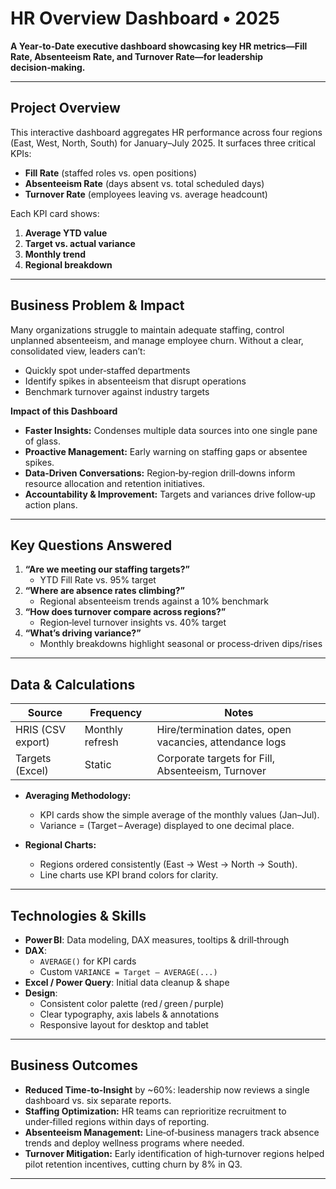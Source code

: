 # HR Overview Dashboard • 2025

**A Year‑to‑Date executive dashboard showcasing key HR metrics—Fill Rate, Absenteeism Rate, and Turnover Rate—for leadership decision‑making.**

---

## Project Overview

This interactive dashboard aggregates HR performance across four regions (East, West, North, South) for January–July 2025. It surfaces three critical KPIs:

- **Fill Rate** (staffed roles vs. open positions)  
- **Absenteeism Rate** (days absent vs. total scheduled days)  
- **Turnover Rate** (employees leaving vs. average headcount)  

Each KPI card shows:  
1. **Average YTD value**  
2. **Target vs. actual variance**  
3. **Monthly trend**  
4. **Regional breakdown**

---

## Business Problem & Impact

Many organizations struggle to maintain adequate staffing, control unplanned absenteeism, and manage employee churn. Without a clear, consolidated view, leaders can’t:

- Quickly spot under‑staffed departments  
- Identify spikes in absenteeism that disrupt operations  
- Benchmark turnover against industry targets  

**Impact of this Dashboard**  
- **Faster Insights:** Condenses multiple data sources into one single pane of glass.  
- **Proactive Management:** Early warning on staffing gaps or absentee spikes.  
- **Data‑Driven Conversations:** Region‑by‑region drill‑downs inform resource allocation and retention initiatives.  
- **Accountability & Improvement:** Targets and variances drive follow‑up action plans.

---

## Key Questions Answered

1. **“Are we meeting our staffing targets?”**  
   - YTD Fill Rate vs. 95% target  
2. **“Where are absence rates climbing?”**  
   - Regional absenteeism trends against a 10% benchmark  
3. **“How does turnover compare across regions?”**  
   - Region‑level turnover insights vs. 40% target  
4. **“What’s driving variance?”**  
   - Monthly breakdowns highlight seasonal or process‑driven dips/rises  

---

## Data & Calculations

| Source           | Frequency      | Notes                                                |
|------------------|----------------|------------------------------------------------------|
| HRIS (CSV export)| Monthly refresh| Hire/termination dates, open vacancies, attendance logs |
| Targets (Excel)  | Static         | Corporate targets for Fill, Absenteeism, Turnover    |

- **Averaging Methodology:**  
  - KPI cards show the simple average of the monthly values (Jan–Jul).  
  - Variance = (Target – Average) displayed to one decimal place.  

- **Regional Charts:**  
  - Regions ordered consistently (East → West → North → South).  
  - Line charts use KPI brand colors for clarity.

---

## Technologies & Skills

- **Power BI**: Data modeling, DAX measures, tooltips & drill‑through  
- **DAX**:  
  - `AVERAGE()` for KPI cards  
  - Custom `VARIANCE = Target – AVERAGE(...)`  
- **Excel / Power Query**: Initial data cleanup & shape  
- **Design**:  
  - Consistent color palette (red / green / purple)  
  - Clear typography, axis labels & annotations  
  - Responsive layout for desktop and tablet

---

## Business Outcomes

- **Reduced Time-to-Insight** by ~60%: leadership now reviews a single dashboard vs. six separate reports.  
- **Staffing Optimization:** HR teams can reprioritize recruitment to under‑filled regions within days of reporting.  
- **Absenteeism Management:** Line‑of‑business managers track absence trends and deploy wellness programs where needed.  
- **Turnover Mitigation:** Early identification of high‑turnover regions helped pilot retention incentives, cutting churn by 8% in Q3.

---

